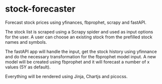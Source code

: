 # stock-forecaster
Forecast stock prices using yfinances, fbprophet, scrapy and fastAPI.

The stock list is scraped using a Scrapy spider and used as input options for the user.
A user can choose an existing stock from the prefilled stock names and symbols.

The fastAPI app will handle the input, get the stock history using yfinnance and do the necessary transformation for the fbprophet model input.
A new model will be created using fbprophet and it will forecast a number of x values (5Y as default).

Everything will be rendered using Jinja, Chartjs and picocss.

